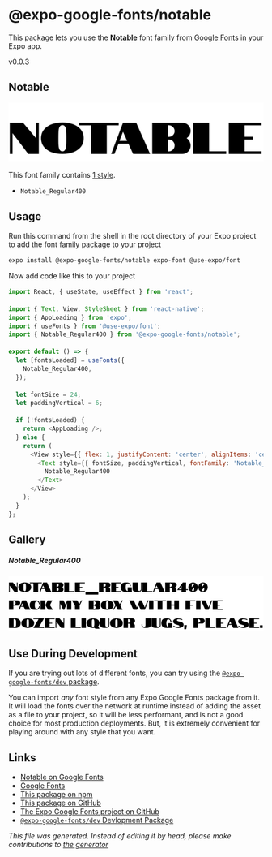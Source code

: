# @expo-google-fonts/notable

This package lets you use the [**Notable**](https://fonts.google.com/specimen/Notable) font family from [Google Fonts](https://fonts.google.com/) in your Expo app.

v0.0.3

## Notable

![Notable](./font-family.png)

This font family contains [1 style](#gallery).

- `Notable_Regular400`

## Usage

Run this command from the shell in the root directory of your Expo project to add the font family package to your project
```sh
expo install @expo-google-fonts/notable expo-font @use-expo/font
```

Now add code like this to your project
```js
import React, { useState, useEffect } from 'react';

import { Text, View, StyleSheet } from 'react-native';
import { AppLoading } from 'expo';
import { useFonts } from '@use-expo/font';
import { Notable_Regular400 } from '@expo-google-fonts/notable';

export default () => {
  let [fontsLoaded] = useFonts({
    Notable_Regular400,
  });

  let fontSize = 24;
  let paddingVertical = 6;

  if (!fontsLoaded) {
    return <AppLoading />;
  } else {
    return (
      <View style={{ flex: 1, justifyContent: 'center', alignItems: 'center' }}>
        <Text style={{ fontSize, paddingVertical, fontFamily: 'Notable_Regular400' }}>
          Notable_Regular400
        </Text>
      </View>
    );
  }
};

```

## Gallery

##### Notable_Regular400
![Notable_Regular400](./17b2981242270d0087017ea92cac3bb8bad89c43bd4d9907ded7255e92dbc8aa.ttf.png)


## Use During Development

If you are trying out lots of different fonts, you can try using the [`@expo-google-fonts/dev` package](https://www.npmjs.com/package/@expo-google-fonts/dev).

You can import *any* font style from any Expo Google Fonts package from it. It will load the fonts
over the network at runtime instead of adding the asset as a file to your project, so it will be 
less performant, and is not a good choice for most production deployments. But, it is extremely convenient
for playing around with any style that you want.

## Links

- [Notable on Google Fonts](https://fonts.google.com/specimen/Notable)
- [Google Fonts](https://fonts.google.com/)
- [This package on npm](https://www.npmjs.com/package/@expo-google-fonts/notable)
- [This package on GitHub](https://github.com/expo/google-fonts/tree/master/font-packages/notable)
- [The Expo Google Fonts project on GitHub](https://github.com/expo/google-fonts)
- [`@expo-google-fonts/dev` Devlopment Package](https://github.com/expo/google-fonts/tree/master/font-packages/dev)


*This file was generated. Instead of editing it by head, please make contributions to [the generator](https://github.com/expo/google-fonts/tree/master/packages/generator)*
